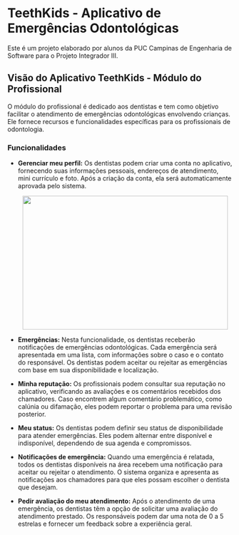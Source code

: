 # TeethKids - Aplicativo de Emergências Odontológicas

Este é um projeto elaborado por alunos da PUC Campinas de Engenharia de Software para o Projeto Integrador III.

## Visão do Aplicativo TeethKids - Módulo do Profissional

O módulo do profissional é dedicado aos dentistas e tem como objetivo facilitar o atendimento de emergências odontológicas envolvendo crianças. Ele fornece recursos e funcionalidades específicas para os profissionais de odontologia.

### Funcionalidades

- **Gerenciar meu perfil:** Os dentistas podem criar uma conta no aplicativo, fornecendo suas informações pessoais, endereços de atendimento, mini currículo e foto. Após a criação da conta, ela será automaticamente aprovada pelo sistema.
  <p align="center" >
    <img width="460" height="300" src="https://github.com/jwlds/TeethKids/blob/main/app/src/assets/addressGif.gif">
  </p>

- **Emergências:** Nesta funcionalidade, os dentistas receberão notificações de emergências odontológicas. Cada emergência será apresentada em uma lista, com informações sobre o caso e o contato do responsável. Os dentistas podem aceitar ou rejeitar as emergências com base em sua disponibilidade e localização.

- **Minha reputação:** Os profissionais podem consultar sua reputação no aplicativo, verificando as avaliações e os comentários recebidos dos chamadores. Caso encontrem algum comentário problemático, como calúnia ou difamação, eles podem reportar o problema para uma revisão posterior.

- **Meu status:** Os dentistas podem definir seu status de disponibilidade para atender emergências. Eles podem alternar entre disponível e indisponível, dependendo de sua agenda e compromissos.

- **Notificações de emergência:** Quando uma emergência é relatada, todos os dentistas disponíveis na área recebem uma notificação para aceitar ou rejeitar o atendimento. O sistema organiza e apresenta as notificações aos chamadores para que eles possam escolher o dentista que desejam.

- **Pedir avaliação do meu atendimento:** Após o atendimento de uma emergência, os dentistas têm a opção de solicitar uma avaliação do atendimento prestado. Os responsáveis podem dar uma nota de 0 a 5 estrelas e fornecer um feedback sobre a experiência geral.



